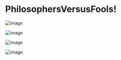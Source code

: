 # PhilosophersVersusFools!

![image](https://user-images.githubusercontent.com/94135768/215519507-c83211bc-0df4-4043-9510-bca9f37e62f8.png)

![image](https://user-images.githubusercontent.com/94135768/215519914-1d51b4c1-264a-40f4-a1bc-0a35b1b91edc.png)

![image](https://user-images.githubusercontent.com/94135768/215520000-b0ab823d-25cf-4955-adfa-0db8d1866308.png)

![image](https://user-images.githubusercontent.com/94135768/215520188-195a6a9e-08c3-460c-9f39-5971490f62da.png)


